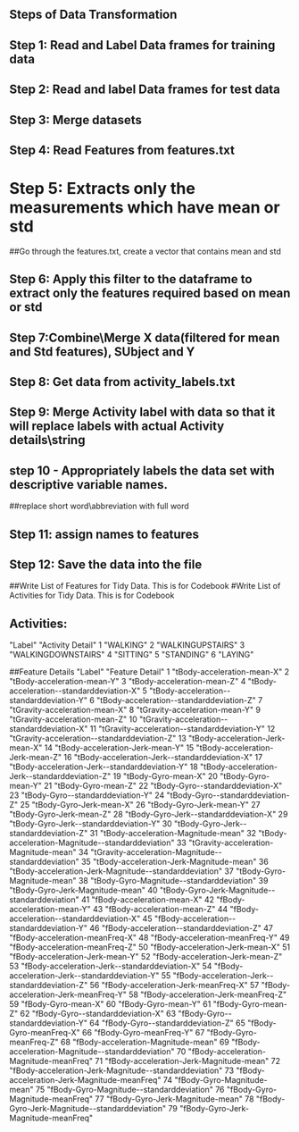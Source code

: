 ## Steps of Data Transformation
## Step 1: Read and Label Data frames for training data
## Step 2: Read and label Data frames for test data
## Step 3: Merge datasets
## Step 4: Read Features from features.txt
# Step 5: Extracts only the measurements which have mean or std 
   ##Go through the features.txt, create a vector that contains mean and std
## Step 6: Apply this filter to the dataframe to extract only the features required based on mean or std
## Step 7:Combine\Merge X data(filtered for mean and Std features), SUbject and Y
## Step 8: Get data from activity_labels.txt
## Step 9: Merge Activity label with data so that it will replace labels with actual Activity details\string
## step 10 - Appropriately labels the data set with descriptive variable names.
  ##replace short word\abbreviation with full word
## Step 11: assign names to features
## Step 12:  Save the data into the file
  ##Write List of Features for Tidy Data. This is for Codebook
  #Write List of Activities for Tidy Data. This is for Codebook
  
## Activities:
"Label" "Activity Detail"
1   "WALKING"
2  "WALKINGUPSTAIRS"
3   "WALKINGDOWNSTAIRS"
4   "SITTING"
5  "STANDING"
6   "LAYING"

##Feature Details
"Label" "Feature Detail"
1 "tBody-acceleration-mean-X"
2 "tBody-acceleration-mean-Y"
3 "tBody-acceleration-mean-Z"
4 "tBody-acceleration--standarddeviation-X"
5 "tBody-acceleration--standarddeviation-Y"
6 "tBody-acceleration--standarddeviation-Z"
7 "tGravity-acceleration-mean-X"
8 "tGravity-acceleration-mean-Y"
9 "tGravity-acceleration-mean-Z"
10 "tGravity-acceleration--standarddeviation-X"
11 "tGravity-acceleration--standarddeviation-Y"
12 "tGravity-acceleration--standarddeviation-Z"
13 "tBody-acceleration-Jerk-mean-X"
14 "tBody-acceleration-Jerk-mean-Y"
15 "tBody-acceleration-Jerk-mean-Z"
16 "tBody-acceleration-Jerk--standarddeviation-X"
17 "tBody-acceleration-Jerk--standarddeviation-Y"
18 "tBody-acceleration-Jerk--standarddeviation-Z"
19 "tBody-Gyro-mean-X"
20 "tBody-Gyro-mean-Y"
21 "tBody-Gyro-mean-Z"
22 "tBody-Gyro--standarddeviation-X"
23 "tBody-Gyro--standarddeviation-Y"
24 "tBody-Gyro--standarddeviation-Z"
25 "tBody-Gyro-Jerk-mean-X"
26 "tBody-Gyro-Jerk-mean-Y"
27 "tBody-Gyro-Jerk-mean-Z"
28 "tBody-Gyro-Jerk--standarddeviation-X"
29 "tBody-Gyro-Jerk--standarddeviation-Y"
30 "tBody-Gyro-Jerk--standarddeviation-Z"
31 "tBody-acceleration-Magnitude-mean"
32 "tBody-acceleration-Magnitude--standarddeviation"
33 "tGravity-acceleration-Magnitude-mean"
34 "tGravity-acceleration-Magnitude--standarddeviation"
35 "tBody-acceleration-Jerk-Magnitude-mean"
36 "tBody-acceleration-Jerk-Magnitude--standarddeviation"
37 "tBody-Gyro-Magnitude-mean"
38 "tBody-Gyro-Magnitude--standarddeviation"
39 "tBody-Gyro-Jerk-Magnitude-mean"
40 "tBody-Gyro-Jerk-Magnitude--standarddeviation"
41 "fBody-acceleration-mean-X"
42 "fBody-acceleration-mean-Y"
43 "fBody-acceleration-mean-Z"
44 "fBody-acceleration--standarddeviation-X"
45 "fBody-acceleration--standarddeviation-Y"
46 "fBody-acceleration--standarddeviation-Z"
47 "fBody-acceleration-meanFreq-X"
48 "fBody-acceleration-meanFreq-Y"
49 "fBody-acceleration-meanFreq-Z"
50 "fBody-acceleration-Jerk-mean-X"
51 "fBody-acceleration-Jerk-mean-Y"
52 "fBody-acceleration-Jerk-mean-Z"
53 "fBody-acceleration-Jerk--standarddeviation-X"
54 "fBody-acceleration-Jerk--standarddeviation-Y"
55 "fBody-acceleration-Jerk--standarddeviation-Z"
56 "fBody-acceleration-Jerk-meanFreq-X"
57 "fBody-acceleration-Jerk-meanFreq-Y"
58 "fBody-acceleration-Jerk-meanFreq-Z"
59 "fBody-Gyro-mean-X"
60 "fBody-Gyro-mean-Y"
61 "fBody-Gyro-mean-Z"
62 "fBody-Gyro--standarddeviation-X"
63 "fBody-Gyro--standarddeviation-Y"
64 "fBody-Gyro--standarddeviation-Z"
65 "fBody-Gyro-meanFreq-X"
66 "fBody-Gyro-meanFreq-Y"
67 "fBody-Gyro-meanFreq-Z"
68 "fBody-acceleration-Magnitude-mean"
69 "fBody-acceleration-Magnitude--standarddeviation"
70 "fBody-acceleration-Magnitude-meanFreq"
71 "fBody-acceleration-Jerk-Magnitude-mean"
72 "fBody-acceleration-Jerk-Magnitude--standarddeviation"
73 "fBody-acceleration-Jerk-Magnitude-meanFreq"
74 "fBody-Gyro-Magnitude-mean"
75 "fBody-Gyro-Magnitude--standarddeviation"
76 "fBody-Gyro-Magnitude-meanFreq"
77 "fBody-Gyro-Jerk-Magnitude-mean"
78 "fBody-Gyro-Jerk-Magnitude--standarddeviation"
79 "fBody-Gyro-Jerk-Magnitude-meanFreq"
